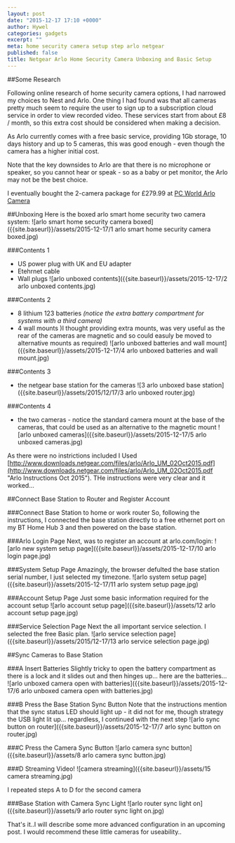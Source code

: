 ```yaml
---
layout: post
date: "2015-12-17 17:10 +0000"
author: Hywel
categories: gadgets
excerpt: ""
meta: home security camera setup step arlo netgear
published: false
title: Netgear Arlo Home Security Camera Unboxing and Basic Setup
---
```



##Some Research

Following online research of home security camera options, I had narrowed my choices to Nest and Arlo.  One thing I had found was that all cameras pretty much seem to require the user to sign up to a subscription cloud service in order to view recorded video.  These services start from about £8 / month, so this extra cost should be considered when making a decision.

As Arlo currently comes with a free basic service, providing 1Gb storage, 10 days history and up to 5 cameras, this was good enough - even though the camera has a higher initial cost.  

Note that the key downsides to Arlo are that there is no microphone or speaker, so you cannot hear or speak - so as a baby or pet monitor, the Arlo may not be the best choice.

I eventually bought the 2-camera package for £279.99 at [PC World Arlo Camera](http://www.pcworld.co.uk/gbuk/smart-tech/smart-tech/smart-home/smart-home-monitoring-and-power/netgear-arlo-smart-home-security-system-10125398-pdt.html?gclid=CjwKEAiA18mzBRCo1e_-y_KLpXISJACEsANGZ_90KxxzCCYcAMPsuoIdvKzYpJ5t-Tzy4RiGtLZ2ZxoCzrfw_wcB&srcid=198&cmpid=ppc~gg~~~Exact&mctag=gg_goog_7904&s_kwcid=AL!3391!3!68396508140!!!g!114416079860!&istCompanyId=9a35962d-802d-4e67-9721-0a3328ca1f02&istItemId=ltpxmmqxr&istBid=tztx&ef_id=VgB68AAAAda8ZfDl:20151217142418:s)

##Unboxing
Here is the boxed arlo smart home security two camera system: 
![arlo smart home security camera boxed]({{site.baseurl}}/assets/2015-12-17/1 arlo smart home security camera boxed.jpg)

###Contents 1 
- US power plug with UK and EU adapter
- Etehrnet cable
- Wall plugs
![arlo unboxed contents]({{site.baseurl}}/assets/2015-12-17/2 arlo unboxed contents.jpg)

###Contents 2 
- 8 lithium 123 batteries _(notice the extra battery compartment for systems with a third camera)_
- 4 wall mounts )I thought providing extra mounts, was very useful as the rear of the cameras are magnetic and so could easuly be moved to alternative mounts as required)
![arlo unboxed batteries and wall mount]({{site.baseurl}}/assets/2015-12-17/4 arlo unboxed batteries and wall mount.jpg)

###Contents 3 
- the netgear base station for the cameras
![3 arlo unboxed base station]({{site.baseurl}}/assets/2015/12/17/3 arlo unboxed router.jpg)

###Contents 4
- the two cameras - notice the standard camera mount at the base of the cameras, that could be used as an alternative to the magnetic mount
![arlo unboxed cameras]({{site.baseurl}}/assets/2015-12-17/5 arlo unboxed cameras.jpg)

As there were no instrictions included I Used [http://www.downloads.netgear.com/files/arlo/Arlo_UM_02Oct2015.pdf](http://www.downloads.netgear.com/files/arlo/Arlo_UM_02Oct2015.pdf "Arlo Instructions Oct 2015").  THe instructions were very clear and it worked...

##Connect Base Station to Router and Register Account

###Connect Base Station to home or work router 
So, following the instructions, I connected the base station directly to a free ethernet port on my BT Home Hub 3 and then powered on the base station.

###Arlo Login Page
Next, was to register an account at arlo.com/login:
![arlo new system setup page]({{site.baseurl}}/assets/2015-12-17/10 arlo login page.jpg)

###System Setup Page
Amazingly, the browser defulted the base station serial number, I just selected my timezone.
![arlo system setup page]({{site.baseurl}}/assets/2015-12-17/11 arlo system setup page.jpg)

###Account Setup Page
Just some basic information required for the account setup
![arlo account setup page]({{site.baseurl}}/assets/12 arlo account setup page.jpg)

###Service Selection Page
Next the all important service selection.  I selected the free Basic plan.
![arlo service selection page]({{site.baseurl}}/assets/2015/12-17/13 arlo service selection page.jpg)

##Sync Cameras to Base Station

###A Insert Batteries
Slightly tricky to open the battery compartment as there is a lock and it slides out and then hinges up... here are the batteries...
![arlo unboxed camera open with batteries]({{site.baseurl}}/assets/2015-12-17/6 arlo unboxed camera open with batteries.jpg)

###B Press the Base Station Sync Button
Note that the instructions mention that the sync status LED should light up - it did not for me, though strategy the USB light lit up... regardless, I continued with the next step
![arlo sync button on router]({{site.baseurl}}/assets/2015-12-17/7 arlo sync button on router.jpg)

###C Press the Camera Sync Button
![arlo camera sync button]({{site.baseurl}}/assets/8 arlo camera sync button.jpg)

###D Streaming Video!
![camera streaming]({{site.baseurl}}/assets/15 camera streaming.jpg)

I repeated steps A to D for the second camera

###Base Station with Camera Sync Light
![arlo router sync light on]({{site.baseurl}}/assets/9 arlo router sync light on.jpg)

That's it..I will describe some more advanced configuration in an upcoming post.  I would recommend these little cameras for useability..












